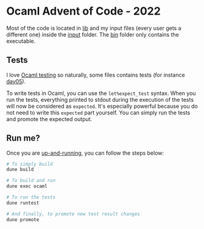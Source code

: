 # Ocaml Advent of Code - 2022

Most of the code is located in [lib](lib/advent_2022) and my input files (every user gets a different one) inside the [input](input/advent_2022) folder.
The [bin](bin/main.ml) folder only contains the executable.

## Tests

I love [Ocaml testing](https://dev.realworldocaml.org/testing.html) so naturally, some files contains tests (for instance [day05](lib/advent_2022/day05.ml)).

To write tests in Ocaml, you can use the `let%expect_test` syntax. When you run the tests, everything printed to stdout during the execution of the tests will now be considered as `expected`. It's especially powerful because you do not need to write this `expected` part yourself. You can simply run the tests and promote the expected output.

## Run me?

Once you are [up-and-running](https://ocaml.org/docs/up-and-running), you can follow the steps below:

```sh
# To simply build 
dune build

# To build and run 
dune exec ocaml 

# To run the tests 
dune runtest 

# And finally, to promote new test result changes
dune promote
```